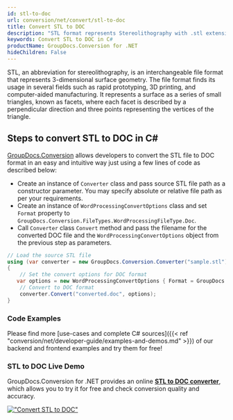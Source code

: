 ```yaml
---
id: stl-to-doc
url: conversion/net/convert/stl-to-doc
title: Convert STL to DOC
description: "STL format represents Stereolithography with .stl extension. Learn how to convert STL to DOC file programmatically in C# language using GroupDocs.Conversion for .NET library."
keywords: Convert STL to DOC in C#
productName: GroupDocs.Conversion for .NET
hideChildren: False
---
```


STL, an abbreviation for stereolithography, is an interchangeable file format that represents 3-dimensional surface geometry. The file format finds its usage in several fields such as rapid prototyping, 3D printing, and computer-aided manufacturing. It represents a surface as a series of small triangles, known as facets, where each facet is described by a perpendicular direction and three points representing the vertices of the triangle.

## Steps to convert STL to DOC in C#

[GroupDocs.Conversion](https://products.groupdocs.com/conversion/net) allows developers to convert the STL file to DOC format in an easy and intuitive way just using a few lines of code as described below:

* Create an instance of `Converter` class and pass source STL file path as a constructor parameter. You may specify absolute or relative file path as per your requirements. 
* Create an instance of `WordProcessingConvertOptions` class and set `Format` property to `GroupDocs.Conversion.FileTypes.WordProcessingFileType.Doc`.
* Call `Converter` class `Convert` method and pass the filename for the converted DOC file and the `WordProcessingConvertOptions` object from the previous step as parameters.

```csharp
// Load the source STL file
using (var converter = new GroupDocs.Conversion.Converter("sample.stl"))
{
    // Set the convert options for DOC format
   var options = new WordProcessingConvertOptions { Format = GroupDocs.Conversion.FileTypes.WordProcessingFileType.Doc };
    // Convert to DOC format
    converter.Convert("converted.doc", options);
}
```

### Code Examples

Please find more [use-cases and complete C# sources]({{< ref "conversion/net/developer-guide/examples-and-demos.md" >}}) of our backend and frontend examples and try them for free!

### STL to DOC Live Demo

GroupDocs.Conversion for .NET provides an online [**STL to DOC converter**](https://products.groupdocs.app/conversion/stl-to-doc), which allows you to try it for free and check conversion quality and accuracy.

[!["Convert STL to DOC"](conversion/net/images/convert-to-doc/convert-stl-to-doc.png)](https://products.groupdocs.app/conversion/stl-to-doc)